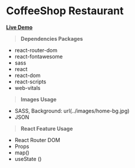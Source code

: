 # CoffeeShop Restaurant

**[Live Demo](https://main--cofeeshop-cs.netlify.app/)**


> ****Dependencies Packages****
 - react-router-dom
 - react-fontawesome
 - sass
 - react
 - react-dom
 - react-scripts
 - web-vitals


> ****Images Usage****
 - SASS, Background: url(../images/home-bg.jpg)
 - JSON


 > ****React Feature Usage****
 - React Router DOM
 - Props
 - map()
 - useState ()
